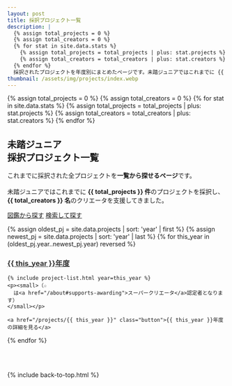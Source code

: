 ```yaml
---
layout: post
title: 採択プロジェクト一覧
description: |
  {% assign total_projects = 0 %}
  {% assign total_creators = 0 %}
  {% for stat in site.data.stats %}
    {% assign total_projects = total_projects | plus: stat.projects %}
    {% assign total_creators = total_creators | plus: stat.creators %}
  {% endfor %}
  採択されたプロジェクトを年度別にまとめたページです。未踏ジュニアではこれまでに {{ total_projects }} 件のプロジェクトを採択し、{{ total_creators }} 名のクリエータを支援してきました。
thumbnail: /assets/img/projects/index.webp
---
```


{% assign total_projects = 0 %}
{% assign total_creators = 0 %}
{% for stat in site.data.stats %}
  {% assign total_projects = total_projects | plus: stat.projects %}
  {% assign total_creators = total_creators | plus: stat.creators %}
{% endfor %}

<div class="projects">
  <h2 id='index'>
    <a href='#index'><i class="fa-regular fa-list-check"></i></a>
    未踏ジュニア<br>
    採択プロジェクト一覧
  </h2>
  <p>
    これまでに採択された全プロジェクトを<b>一覧から探せるページ</b>です。<br class="ph"><br class="ph">未踏ジュニアではこれまでに <strong>{{ total_projects }} 件</strong>のプロジェクトを採択し、<strong>{{ total_creators }} 名</strong>のクリエータを支援してきました。
  </p>

  <div class='flex'>
    <a href='/projects/showcase' class='button'>図鑑から探す</a>
    <a href='/projects/search'   class='button'>検索して探す</a>
  </div>

  <!-- Projects を時系列順にソートし、初年度と最新年度を取得する -->
  {% assign oldest_pj = site.data.projects | sort: 'year' | first %}
  {% assign newest_pj = site.data.projects | sort: 'year' | last  %}
  {% for this_year in (oldest_pj.year..newest_pj.year) reversed %}
    <h3 id='{{ this_year }}'>
      <a href='#{{ this_year }}' style='color: #333; font-weight: bold;'>{{ this_year }}年度</a>
    </h3>

    {% include project-list.html year=this_year %}
    <p><small>（☆
      は<a href="/about#supports-awarding">スーパークリエータ</a>認定者となります）
    </small></p>

    <a href="/projects/{{ this_year }}" class="button">{{ this_year }}年度の詳細を見る</a>
  {% endfor %}
</div>

<br>
<br>

{% include back-to-top.html %}
